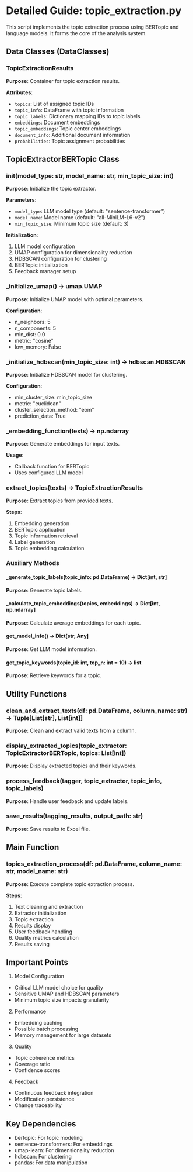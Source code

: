 # Detailed Guide: topic_extraction.py

This script implements the topic extraction process using BERTopic and language models. It forms the core of the analysis system.

## Data Classes (DataClasses)

### TopicExtractionResults
**Purpose**: Container for topic extraction results.

**Attributes**:
- `topics`: List of assigned topic IDs
- `topic_info`: DataFrame with topic information
- `topic_labels`: Dictionary mapping IDs to topic labels
- `embeddings`: Document embeddings
- `topic_embeddings`: Topic center embeddings
- `document_info`: Additional document information
- `probabilities`: Topic assignment probabilities

## TopicExtractorBERTopic Class

### __init__(model_type: str, model_name: str, min_topic_size: int)
**Purpose**: Initialize the topic extractor.

**Parameters**:
- `model_type`: LLM model type (default: "sentence-transformer")
- `model_name`: Model name (default: "all-MiniLM-L6-v2")
- `min_topic_size`: Minimum topic size (default: 3)

**Initialization**:
1. LLM model configuration
2. UMAP configuration for dimensionality reduction
3. HDBSCAN configuration for clustering
4. BERTopic initialization
5. Feedback manager setup

### _initialize_umap() -> umap.UMAP
**Purpose**: Initialize UMAP model with optimal parameters.

**Configuration**:
- n_neighbors: 5
- n_components: 5
- min_dist: 0.0
- metric: "cosine"
- low_memory: False

### _initialize_hdbscan(min_topic_size: int) -> hdbscan.HDBSCAN
**Purpose**: Initialize HDBSCAN model for clustering.

**Configuration**:
- min_cluster_size: min_topic_size
- metric: "euclidean"
- cluster_selection_method: "eom"
- prediction_data: True

### _embedding_function(texts) -> np.ndarray
**Purpose**: Generate embeddings for input texts.

**Usage**:
- Callback function for BERTopic
- Uses configured LLM model

### extract_topics(texts) -> TopicExtractionResults
**Purpose**: Extract topics from provided texts.

**Steps**:
1. Embedding generation
2. BERTopic application
3. Topic information retrieval
4. Label generation
5. Topic embedding calculation

### Auxiliary Methods

#### _generate_topic_labels(topic_info: pd.DataFrame) -> Dict[int, str]
**Purpose**: Generate topic labels.

#### _calculate_topic_embeddings(topics, embeddings) -> Dict[int, np.ndarray]
**Purpose**: Calculate average embeddings for each topic.

#### get_model_info() -> Dict[str, Any]
**Purpose**: Get LLM model information.

#### get_topic_keywords(topic_id: int, top_n: int = 10) -> list
**Purpose**: Retrieve keywords for a topic.

## Utility Functions

### clean_and_extract_texts(df: pd.DataFrame, column_name: str) -> Tuple[List[str], List[int]]
**Purpose**: Clean and extract valid texts from a column.

### display_extracted_topics(topic_extractor: TopicExtractorBERTopic, topics: List[int])
**Purpose**: Display extracted topics and their keywords.

### process_feedback(tagger, topic_extractor, topic_info, topic_labels)
**Purpose**: Handle user feedback and update labels.

### save_results(tagging_results, output_path: str)
**Purpose**: Save results to Excel file.

## Main Function

### topics_extraction_process(df: pd.DataFrame, column_name: str, model_name: str)
**Purpose**: Execute complete topic extraction process.

**Steps**:
1. Text cleaning and extraction
2. Extractor initialization
3. Topic extraction
4. Results display
5. User feedback handling
6. Quality metrics calculation
7. Results saving

## Important Points
1. Model Configuration
- Critical LLM model choice for quality
- Sensitive UMAP and HDBSCAN parameters
- Minimum topic size impacts granularity

2. Performance
- Embedding caching
- Possible batch processing
- Memory management for large datasets

3. Quality
- Topic coherence metrics
- Coverage ratio
- Confidence scores

4. Feedback
- Continuous feedback integration
- Modification persistence
- Change traceability

## Key Dependencies
- bertopic: For topic modeling
- sentence-transformers: For embeddings
- umap-learn: For dimensionality reduction
- hdbscan: For clustering
- pandas: For data manipulation
